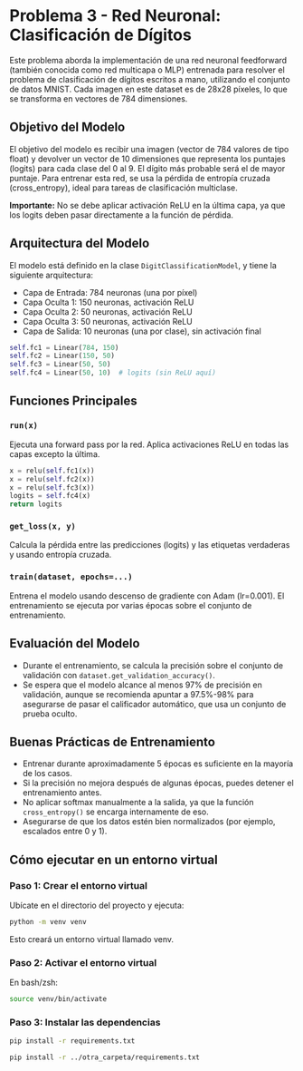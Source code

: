 # Problema 3 - Red Neuronal: Clasificación de Dígitos

Este problema aborda la implementación de una red neuronal feedforward (también conocida como red multicapa o MLP) entrenada para resolver el problema de clasificación de dígitos escritos a mano, utilizando el conjunto de datos MNIST. Cada imagen en este dataset es de 28x28 píxeles, lo que se transforma en vectores de 784 dimensiones.

## Objetivo del Modelo

El objetivo del modelo es recibir una imagen (vector de 784 valores de tipo float) y devolver un vector de 10 dimensiones que representa los puntajes (logits) para cada clase del 0 al 9. El dígito más probable será el de mayor puntaje. Para entrenar esta red, se usa la pérdida de entropía cruzada (cross_entropy), ideal para tareas de clasificación multiclase.

**Importante:** No se debe aplicar activación ReLU en la última capa, ya que los logits deben pasar directamente a la función de pérdida.

## Arquitectura del Modelo

El modelo está definido en la clase `DigitClassificationModel`, y tiene la siguiente arquitectura:

- Capa de Entrada: 784 neuronas (una por píxel)
- Capa Oculta 1: 150 neuronas, activación ReLU
- Capa Oculta 2: 50 neuronas, activación ReLU
- Capa Oculta 3: 50 neuronas, activación ReLU
- Capa de Salida: 10 neuronas (una por clase), sin activación final

```python
self.fc1 = Linear(784, 150)
self.fc2 = Linear(150, 50)
self.fc3 = Linear(50, 50)
self.fc4 = Linear(50, 10)  # logits (sin ReLU aquí)
```

## Funciones Principales

### `run(x)`

Ejecuta una forward pass por la red. Aplica activaciones ReLU en todas las capas excepto la última.

```python
x = relu(self.fc1(x))
x = relu(self.fc2(x))
x = relu(self.fc3(x))
logits = self.fc4(x)
return logits
```

### `get_loss(x, y)`

Calcula la pérdida entre las predicciones (logits) y las etiquetas verdaderas y usando entropía cruzada.

### `train(dataset, epochs=...)`

Entrena el modelo usando descenso de gradiente con Adam (lr=0.001). El entrenamiento se ejecuta por varias épocas sobre el conjunto de entrenamiento.

## Evaluación del Modelo

- Durante el entrenamiento, se calcula la precisión sobre el conjunto de validación con `dataset.get_validation_accuracy()`.
- Se espera que el modelo alcance al menos 97% de precisión en validación, aunque se recomienda apuntar a 97.5%-98% para asegurarse de pasar el calificador automático, que usa un conjunto de prueba oculto.

## Buenas Prácticas de Entrenamiento

- Entrenar durante aproximadamente 5 épocas es suficiente en la mayoría de los casos.
- Si la precisión no mejora después de algunas épocas, puedes detener el entrenamiento antes.
- No aplicar softmax manualmente a la salida, ya que la función `cross_entropy()` se encarga internamente de eso.
- Asegurarse de que los datos estén bien normalizados (por ejemplo, escalados entre 0 y 1).

## Cómo ejecutar en un entorno virtual

### Paso 1: Crear el entorno virtual

Ubícate en el directorio del proyecto y ejecuta:

```bash
python -m venv venv
```

Esto creará un entorno virtual llamado venv.

### Paso 2: Activar el entorno virtual

En bash/zsh:

```bash
source venv/bin/activate
```

### Paso 3: Instalar las dependencias

```bash
pip install -r requirements.txt
```

```bash
pip install -r ../otra_carpeta/requirements.txt
```
